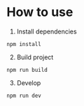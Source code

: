 # How to use

1. Install dependencies
```
npm install
```

2. Build project
```
npm run build
```

3. Develop
```
npm run dev
```